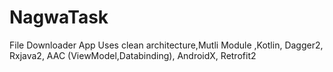 # NagwaTask
File Downloader App Uses clean architecture,Mutli Module ,Kotlin, Dagger2, Rxjava2, AAC (ViewModel,Databinding), AndroidX, Retrofit2
